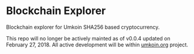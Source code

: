 # Blockchain Explorer
Blockchain explorer for Umkoin SHA256 based cryptocurrency.

This repo will no longer be actively mainted as of v0.0.4 updated on February 27, 2018.
All active development will be within [umkoin.org](https://github.com/umkoin/umkoin.org) project.
